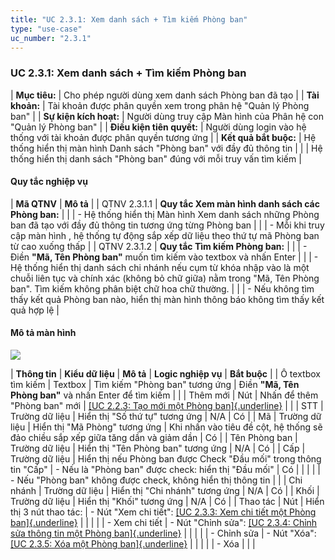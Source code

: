 ```yaml
---
title: "UC 2.3.1: Xem danh sách + Tìm kiếm Phòng ban"
type: "use-case"
uc_number: "2.3.1"
---
```


### UC 2.3.1: Xem danh sách + Tìm kiếm Phòng ban

| **Mục tiêu:** | Cho phép người dùng xem danh sách Phòng ban đã tạo |
| **Tài khoản:** | Tài khoản được phân quyền xem trong phân hệ "Quản lý Phòng ban" |
| **Sự kiện kích hoạt:** | Người dùng truy cập Màn hình của Phân hệ con "Quản lý Phòng ban" |
| **Điều kiện tiên quyết:** | Người dùng login vào hệ thống với tài khoản được phân quyền tương ứng |
| **Kết quả bắt buộc:** | Hệ thống hiển thị màn hình Danh sách "Phòng ban" với đầy đủ thông tin |
|  | Hệ thống hiển thị danh sách "Phòng ban" đúng với mỗi truy vấn tìm kiếm |

#### Quy tắc nghiệp vụ

| **Mã QTNV** | **Mô tả** |
| QTNV 2.3.1.1 | **Quy tắc Xem màn hình danh sách các Phòng ban:** |
|  | - Hệ thống hiển thị Màn hình Xem danh sách những Phòng ban đã tạo với đầy đủ thông tin tương ứng từng Phòng ban |
|  | - Mỗi khi truy cập màn hình , hệ thống tự động sắp xếp dữ liệu theo thứ tự mã Phòng ban từ cao xuống thấp |
| QTNV 2.3.1.2 | **Quy tắc Tìm kiếm Phòng ban:** |
|  | - Điền **"Mã, Tên Phòng ban"** muốn tìm kiếm vào textbox và nhấn Enter |
|  | - Hệ thống hiển thị danh sách chi nhánh nếu cụm từ khóa nhập vào là một chuỗi liên tục và chính xác (không bỏ chữ giữa) nằm trong "Mã, Tên Phòng ban". Tìm kiếm không phân biệt chữ hoa chữ thường. |
|  | - Nếu không tìm thấy kết quả Phòng ban nào, hiển thị màn hình thông báo không tìm thấy kết quả hợp lệ |

#### Mô tả màn hình

![](media/image87.png)

| **Thông tin** | **Kiểu dữ liệu** | **Mô tả** | **Logic nghiệp vụ** | **Bắt buộc** |
| Ô textbox tìm kiếm | Textbox | Tìm kiếm "Phòng ban" tương ứng | Điền **"Mã, Tên Phòng ban"** và nhấn Enter để tìm kiếm |  |
| Thêm mới | Nút | Nhấn để thêm "Phòng ban" mới | [[UC 2.2.3: Tạo mới một Phòng ban]{.underline}](#uc-2.3.2-tạo-mới-một-phòng-ban) |  |
| STT | Trường dữ liệu | Hiển thị "Số thứ tự" tương ứng | N/A | Có |
| Mã | Trường dữ liệu | Hiển thị "Mã Phòng" tương ứng | Khi nhấn vào tiêu đề cột, hệ thống sẽ đảo chiều sắp xếp giữa tăng dần và giảm dần | Có |
| Tên Phòng ban | Trường dữ liệu | Hiển thị "Tên Phòng ban" tương ứng | N/A | Có |
| Cấp | Trường dữ liệu | Hiển thị nếu Phòng ban được Check "Đầu mối" trong thông tin "Cấp" | \- Nếu là "Phòng ban" được check: hiển thị "Đầu mối" | Có |
|  |  |  | \- Nếu "Phòng ban" không được check, không hiển thị thông tin |  |
| Chi nhánh | Trường dữ liệu | Hiển thị "Chi nhánh" tương ứng | N/A | Có |
| Khối | Trường dữ liệu | Hiển thị "Khối" tương ứng | N/A | Có |
| Thao tác | Nút | Hiển thị 3 nút thao tác: | \- Nút "Xem chi tiết": [[UC 2.3.3: Xem chi tiết một Phòng ban]{.underline}](#uc-2.3.3-xem-chi-tiết-thông-tin-một-phòng-ban) |  |
|  |  | \- Xem chi tiết | \- Nút "Chỉnh sửa": [[UC 2.3.4: Chỉnh sửa thông tin một Phòng ban]{.underline}](#uc-2.3.4-chỉnh-sửa-thông-tin-một-phòng-ban) |  |
|  |  | \- Chỉnh sửa | \- Nút "Xóa": [[UC 2.3.5: Xóa một Phòng ban]{.underline}](#uc-2.3.5-xóa-một-phòng-ban) |  |
|  |  | \- Xóa |  |  |
